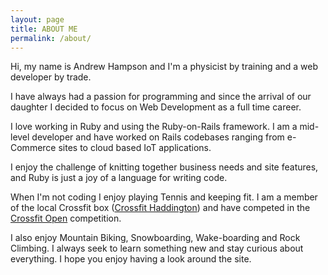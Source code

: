 ```yaml
---
layout: page
title: ABOUT ME
permalink: /about/
---
```


Hi, my name is Andrew Hampson and I'm a physicist by training and a web developer by trade.

I have always had a passion for programming and since the arrival of our daughter I decided to focus on Web Development as a full time career.

I love working in Ruby and using the Ruby-on-Rails framework. I am a mid-level developer and have worked on Rails codebases ranging from e-Commerce sites to cloud based IoT applications.

I enjoy the challenge of knitting together business needs and site features, and Ruby is just a joy of a language for writing code.

When I'm not coding I enjoy playing Tennis and keeping fit. I am a member of the local Crossfit box ([Crossfit Haddington](https://crossfithaddington.com)) and have competed in the [Crossfit Open]() competition.

I also enjoy Mountain Biking, Snowboarding, Wake-boarding and Rock Climbing. I always seek to learn something new and stay curious about everything. I hope you enjoy having a look around the site.